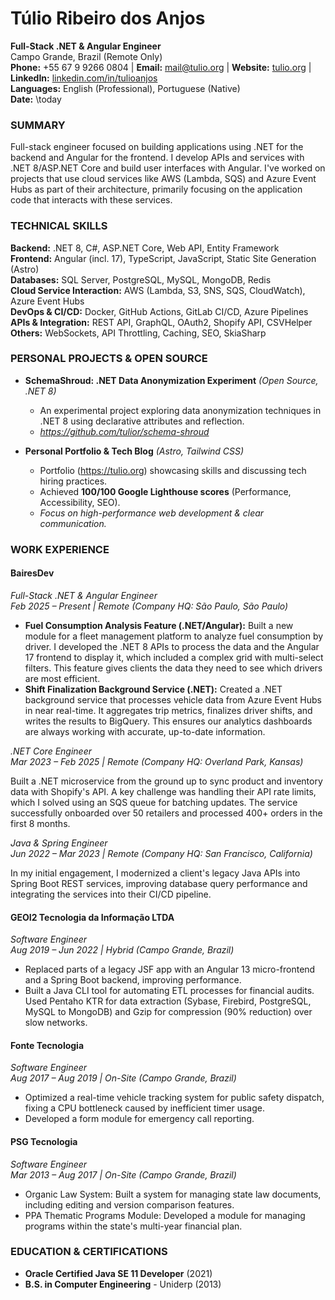 # Túlio Ribeiro dos Anjos  
**Full-Stack .NET & Angular Engineer**  
Campo Grande, Brazil (Remote Only)  
**Phone:** +55 67 9 9266 0804 | **Email:** mail@tulio.org | **Website:** [tulio.org](https://tulio.org) | **LinkedIn:** [linkedin.com/in/tulioanjos](https://linkedin.com/in/tulioanjos)  
**Languages:** English (Professional), Portuguese (Native)  
**Date:** \today  

### SUMMARY
Full-stack engineer focused on building applications using .NET for the backend and Angular for the frontend. I develop APIs and services with .NET 8/ASP.NET Core and build user interfaces with Angular. I've worked on projects that use cloud services like AWS (Lambda, SQS) and Azure Event Hubs as part of their architecture, primarily focusing on the application code that interacts with these services.

### TECHNICAL SKILLS
**Backend:** .NET 8, C#, ASP.NET Core, Web API, Entity Framework  
**Frontend:** Angular (incl. 17), TypeScript, JavaScript, Static Site Generation (Astro)  
**Databases:** SQL Server, PostgreSQL, MySQL, MongoDB, Redis  
**Cloud Service Interaction:** AWS (Lambda, S3, SNS, SQS, CloudWatch), Azure Event Hubs  
**DevOps & CI/CD:** Docker, GitHub Actions, GitLab CI/CD, Azure Pipelines  
**APIs & Integration:** REST API, GraphQL, OAuth2, Shopify API, CSVHelper  
**Others:** WebSockets, API Throttling, Caching, SEO, SkiaSharp

### PERSONAL PROJECTS & OPEN SOURCE
- **SchemaShroud: .NET Data Anonymization Experiment** *(Open Source, .NET 8)*
  - An experimental project exploring data anonymization techniques in .NET 8 using declarative attributes and reflection.
  - *https://github.com/tulior/schema-shroud*

- **Personal Portfolio & Tech Blog** *(Astro, Tailwind CSS)*
  - Portfolio (https://tulio.org) showcasing skills and discussing tech hiring practices.
  - Achieved **100/100 Google Lighthouse scores** (Performance, Accessibility, SEO).
  - *Focus on high-performance web development & clear communication.*

### WORK EXPERIENCE

#### **BairesDev**  
*Full-Stack .NET & Angular Engineer*  
*Feb 2025 – Present | Remote (Company HQ: São Paulo, São Paulo)*  

*   **Fuel Consumption Analysis Feature (.NET/Angular):** Built a new module for a fleet management platform to analyze fuel consumption by driver. I developed the .NET 8 APIs to process the data and the Angular 17 frontend to display it, which included a complex grid with multi-select filters. This feature gives clients the data they need to see which drivers are most efficient.
*   **Shift Finalization Background Service (.NET):** Created a .NET background service that processes vehicle data from Azure Event Hubs in near real-time. It aggregates trip metrics, finalizes driver shifts, and writes the results to BigQuery. This ensures our analytics dashboards are always working with accurate, up-to-date information.

*.NET Core Engineer*  
*Mar 2023 – Feb 2025 | Remote (Company HQ: Overland Park, Kansas)*  

Built a .NET microservice from the ground up to sync product and inventory data with Shopify's API. A key challenge was handling their API rate limits, which I solved using an SQS queue for batching updates. The service successfully onboarded over 50 retailers and processed 400+ orders in the first 8 months.

*Java & Spring Engineer*  
*Jun 2022 – Mar 2023 | Remote (Company HQ: San Francisco, California)*  

In my initial engagement, I modernized a client's legacy Java APIs into Spring Boot REST services, improving database query performance and integrating the services into their CI/CD pipeline.

#### **GEOI2 Tecnologia da Informação LTDA**  
*Software Engineer*  
*Aug 2019 – Jun 2022 | Hybrid (Campo Grande, Brazil)*  

- Replaced parts of a legacy JSF app with an Angular 13 micro-frontend and a Spring Boot backend, improving performance.
- Built a Java CLI tool for automating ETL processes for financial audits. Used Pentaho KTR for data extraction (Sybase, Firebird, PostgreSQL, MySQL to MongoDB) and Gzip for compression (90% reduction) over slow networks.

#### **Fonte Tecnologia**  
*Software Engineer*  
*Aug 2017 – Aug 2019 | On-Site (Campo Grande, Brazil)*  

- Optimized a real-time vehicle tracking system for public safety dispatch, fixing a CPU bottleneck caused by inefficient timer usage.
- Developed a form module for emergency call reporting.

#### **PSG Tecnologia**  
*Software Engineer*  
*Mar 2013 – Aug 2017 | On-Site (Campo Grande, Brazil)*  

- Organic Law System: Built a system for managing state law documents, including editing and version comparison features.
- PPA Thematic Programs Module: Developed a module for managing programs within the state's multi-year financial plan.

### EDUCATION & CERTIFICATIONS
- **Oracle Certified Java SE 11 Developer** (2021)
- **B.S. in Computer Engineering** - Uniderp (2013)
